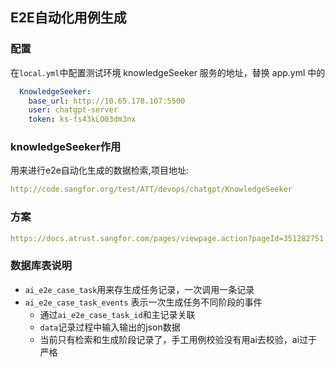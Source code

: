 ## E2E自动化用例生成

### 配置

在`local.yml`中配置测试环境 knowledgeSeeker 服务的地址，替换 app.yml 中的

```yaml
  KnowledgeSeeker:
    base_url: http://10.65.178.107:5500
    user: chatgpt-server
    token: ks-fs43kLO03dm3nx
```

### knowledgeSeeker作用

用来进行e2e自动化生成的数据检索,项目地址:

```yaml
http://code.sangfor.org/test/ATT/devops/chatgpt/KnowledgeSeeker
```

### 方案

```yaml
https://docs.atrust.sangfor.com/pages/viewpage.action?pageId=351282751
```

### 数据库表说明

- `ai_e2e_case_task`用来存生成任务记录，一次调用一条记录
- `ai_e2e_case_task_events` 表示一次生成任务不同阶段的事件
    - 通过`ai_e2e_case_task_id`和主记录关联
    - `data`记录过程中输入输出的json数据
    - 当前只有检索和生成阶段记录了，手工用例校验没有用ai去校验，ai过于严格
